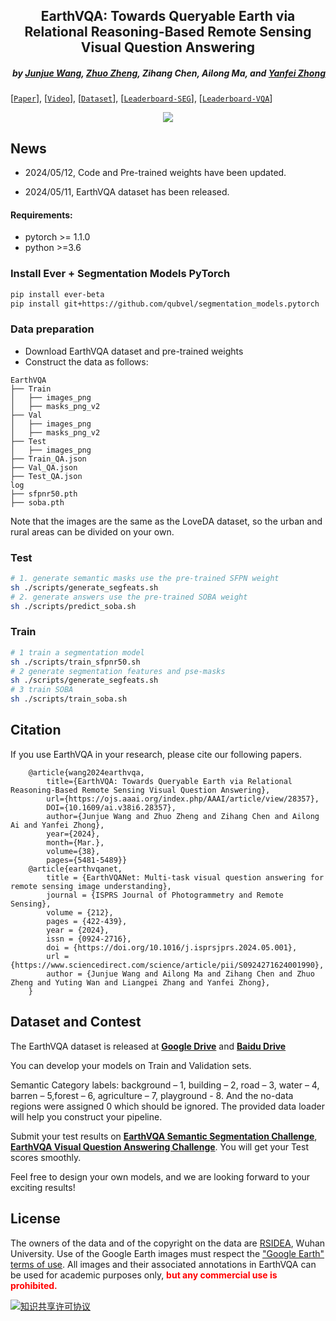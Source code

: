 <h2 align="center">EarthVQA: Towards Queryable Earth via Relational Reasoning-Based Remote Sensing Visual Question Answering</h2>

<h5 align="right">by <a href="https://junjue-wang.github.io/homepage/">Junjue Wang</a>, <a href="http://zhuozheng.top/">Zhuo Zheng</a>, Zihang Chen, Ailong Ma, and <a href="http://rsidea.whu.edu.cn/">Yanfei Zhong</a></h5>

[[`Paper`](https://www.researchgate.net/publication/376519677_EarthVQA_Towards_Queryable_Earth_via_Relational_Reasoning-Based_Remote_Sensing_Visual_Question_Answering)],
[[`Video`](https://s3.amazonaws.com/pf-user-files-01/u-59356/uploads/2024-01-08/2q83o0t/EarthVQA-video.mp4)],
[[`Dataset`](http://um7780bis3qkjojc.mikecrm.com/hsnbBLR)],
[[`Leaderboard-SEG`](https://www.codabench.org/competitions/2921)],
[[`Leaderboard-VQA`](https://www.codabench.org/competitions/2922)]

<div align="center">
  <img src="https://github.com/Junjue-Wang/resources/blob/main/EarthVQA/Dataset-vis.png?raw=true">
</div>

## News
- 2024/05/12, Code and Pre-trained weights have been updated.

- 2024/05/11, EarthVQA dataset has been released.




#### Requirements:
- pytorch >= 1.1.0
- python >=3.6


### Install Ever + Segmentation Models PyTorch
```bash
pip install ever-beta
pip install git+https://github.com/qubvel/segmentation_models.pytorch
```
### Data preparation
- Download EarthVQA dataset and pre-trained weights
- Construct the data as follows:
```none
EarthVQA
├── Train
│   ├── images_png
│   ├── masks_png_v2
├── Val
│   ├── images_png
│   ├── masks_png_v2
├── Test
│   ├── images_png
├── Train_QA.json
├── Val_QA.json
├── Test_QA.json
log
├── sfpnr50.pth
├── soba.pth
```
Note that the images are the same as the LoveDA dataset, so the urban and rural areas can be divided on your own.
### Test

```bash
# 1. generate semantic masks use the pre-trained SFPN weight
sh ./scripts/generate_segfeats.sh
# 2. generate answers use the pre-trained SOBA weight
sh ./scripts/predict_soba.sh
```
### Train
```bash
# 1 train a segmentation model
sh ./scripts/train_sfpnr50.sh
# 2 generate segmentation features and pse-masks
sh ./scripts/generate_segfeats.sh
# 3 train SOBA
sh ./scripts/train_soba.sh
```

## Citation
If you use EarthVQA in your research, please cite our following papers.
```text
    @article{wang2024earthvqa, 
        title={EarthVQA: Towards Queryable Earth via Relational Reasoning-Based Remote Sensing Visual Question Answering},
        url={https://ojs.aaai.org/index.php/AAAI/article/view/28357}, 
        DOI={10.1609/ai.v38i6.28357}, 
        author={Junjue Wang and Zhuo Zheng and Zihang Chen and Ailong Ai and Yanfei Zhong}, 
        year={2024}, 
        month={Mar.},
        volume={38},
        pages={5481-5489}}
    @article{earthvqanet,
        title = {EarthVQANet: Multi-task visual question answering for remote sensing image understanding},
        journal = {ISPRS Journal of Photogrammetry and Remote Sensing},
        volume = {212},
        pages = {422-439},
        year = {2024},
        issn = {0924-2716},
        doi = {https://doi.org/10.1016/j.isprsjprs.2024.05.001},
        url = {https://www.sciencedirect.com/science/article/pii/S0924271624001990},
        author = {Junjue Wang and Ailong Ma and Zihang Chen and Zhuo Zheng and Yuting Wan and Liangpei Zhang and Yanfei Zhong},
    }
```


## Dataset and Contest
The EarthVQA dataset is released at [<b>Google Drive</b>](http://um7780bis3qkjojc.mikecrm.com/hsnbBLR)
and [<b>Baidu Drive</b>](http://um7780bis3qkjojc.mikecrm.com/PnyrDF3)



You can develop your models on Train and Validation sets.

Semantic Category labels: background – 1, building – 2, road – 3,
                 water – 4, barren – 5,forest – 6, agriculture – 7, playground - 8. And the no-data regions were assigned 0
                 which should be ignored. The provided data loader will help you construct your pipeline.  
                 

Submit your test results on [<b>EarthVQA Semantic Segmentation Challenge</b>](https://www.codabench.org/competitions/2921), 
[<b>EarthVQA Visual Question Answering Challenge</b>](https://www.codabench.org/competitions/2922).
You will get your Test scores smoothly.

Feel free to design your own models, and we are looking forward to your exciting results!


## License
The owners of the data and of the copyright on the data are [RSIDEA](http://rsidea.whu.edu.cn/), Wuhan University.
Use of the Google Earth images must respect the ["Google Earth" terms of use](https://about.google/brand-resource-center/products-and-services/geo-guidelines/).
All images and their associated annotations in EarthVQA can be used for academic purposes only,
<font color="red"><b> but any commercial use is prohibited.</b></font>

<a rel="license" href="https://creativecommons.org/licenses/by-nc-sa/4.0/deed.en">
<img alt="知识共享许可协议" style="border-width:0" src="https://i.creativecommons.org/l/by-nc-sa/4.0/88x31.png" /></a>
